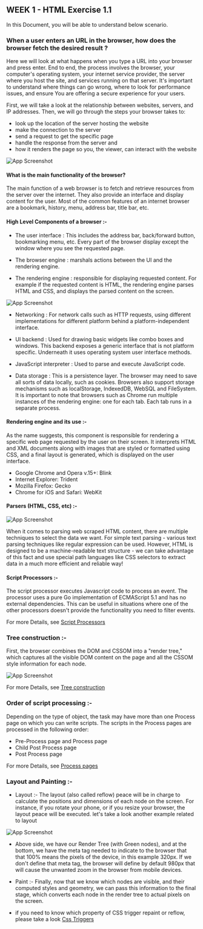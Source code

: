 
## WEEK 1 - HTML Exercise 1.1

In this Document, you will be able to understand below scenario.



### When a user enters an URL in the browser, how does the browser fetch the desired result ?

Here we will look at what happens when you type a URL into your browser and press enter. End to end, the process involves the browser, your computer's operating system, your internet service provider, the server where you host the site, and services running on that server. It's important to understand where things can go wrong, where to look for performance issues, and ensure You are offering a secure experience for your users.

First, we will take a look at the relationship between websites, servers, and IP addresses. Then, we will go through the steps your browser takes to:

- look up the location of the server hosting the website
- make the connection to the server
- send a request to get the specific page
- handle the response from the server and
- how it renders the page so you, the viewer, can interact with the website

![App Screenshot](https://image.slidesharecdn.com/easytabsslideshowsdashboardsetc-120927105102-phpapp02/95/slide-12-1024.jpg)

#### What is the main functionality of the browser?

The main function of a web browser is to fetch and retrieve resources from the server over the internet. They also provide an interface and display content for the user. Most of the common features of an internet browser are a bookmark, history, menu, address bar, title bar, etc.

#### High Level Components of a browser :-

- The user interface : This includes the address bar, back/forward button, bookmarking menu, etc. Every part of the browser display except the window where you see the requested page.

- The browser engine : marshals actions between the UI and the rendering engine.

- The rendering engine : responsible for displaying requested content. For example if the requested content is HTML, the rendering engine parses HTML and CSS, and displays the parsed content on the screen.

![App Screenshot](https://i.imgur.com/VcpjfPL.png)

- Networking : For network calls such as HTTP requests, using different implementations for different platform behind a platform-independent interface.

- UI backend : Used for drawing basic widgets like combo boxes and windows. This backend exposes a generic interface that is not platform specific. Underneath it uses operating system user interface methods.

- JavaScript interpreter : Used to parse and execute JavaScript code.

- Data storage : This is a persistence layer. The browser may need to save all sorts of data locally, such as cookies. Browsers also support storage mechanisms such as localStorage, IndexedDB, WebSQL and FileSystem. It is important to note that browsers such as Chrome run multiple instances of the rendering engine: one for each tab. Each tab runs in a separate process.

#### Rendering engine and its use :- 

As the name suggests, this component is responsible for rendering a specific web page requested by the user on their screen. It interprets HTML and XML documents along with images that are styled or formatted using CSS, and a final layout is generated, which is displayed on the user interface.

- Google Chrome and Opera v.15+: Blink
- Internet Explorer: Trident
- Mozilla Firefox: Gecko
- Chrome for iOS and Safari: WebKit

#### Parsers (HTML, CSS, etc) :- 

![App Screenshot](https://scrapfly.io/blog/content/images/parsing-html-with-css_banner_light.svg)

When it comes to parsing web scraped HTML content, there are multiple techniques to select the data we want. For simple text parsing - various text parsing techniques like regular expression can be used. However, HTML is designed to be a machine-readable text structure - we can take advantage of this fact and use special path languages like CSS selectors to extract data in a much more efficient and reliable way!

#### Script Processors :- 

The script processor executes Javascript code to process an event. The processor uses a pure Go implementation of ECMAScript 5.1 and has no external dependencies. This can be useful in situations where one of the other processors doesn't provide the functionality you need to filter events.

For more Details, see  [Script Processors](https://www.elastic.co/guide/en/beats/heartbeat/current/processor-script.html#:~:text=The%20script%20processor%20executes%20Javascript%20code%20to%20process,provide%20the%20functionality%20you%20need%20to%20filter%20events.)

### Tree construction :-

First, the browser combines the DOM and CSSOM into a "render tree," which captures all the visible DOM content on the page and all the CSSOM style information for each node.

![App Screenshot](https://web-dev.imgix.net/image/C47gYyWYVMMhDmtYSLOWazuyePF2/b6Z2Gu6UD1x1imOu1tJV.png?auto=format&w=845)

For more Details, see  [Tree construction](https://web.dev/critical-rendering-path-render-tree-construction/#:~:text=First%2C%20the%20browser%20combines%20the%20DOM%20and%20CSSOM,of%20the%20DOM%20tree%2C%20traverse%20each%20visible%20node.)

### Order of script processing :-

Depending on the type of object, the task may have more than one Process page on which you can write scripts. The scripts in the Process pages are processed in the following order:

- Pre-Process page and Process page
- Child Post Process page
- Post Process page

For more Details, see  [Process pages](https://downloads.automic.com/documentation/webhelp/english/AWA/12.1/DOCU/12.2/AWA%20Guides/Content/AWA/Objects/obj_process_page.htm)

### Layout and Painting :-

- Layout :- The layout (also called reflow) peace will be in charge to calculate the positions and dimensions of each node on the screen. For instance, if you rotate your phone, or if you resize your browser, the layout peace will be executed. let's take a look another example related to layout

![App Screenshot](https://miro.medium.com/v2/resize:fit:720/format:webp/1*OLC_4tYWtsAAsBpyq_WUnA.png)

- Above side, we have our Render Tree (with Green nodes), and at the bottom, we have the meta tag needed to indicate to the browser that that 100% means the pixels of the device, in this example 320px. If we don't define that meta tag, the browser will define by default 980px that will cause the unwanted zoom in the browser from mobile devices.


- Paint :- Finally, now that we know which nodes are visible, and their computed styles and geometry, we can pass this information to the final stage, which converts each node in the render tree to actual pixels on the screen.

- if you need to know which property of CSS trigger repaint or reflow, please take a look [Css Triggers](https://csstriggers.com/)


